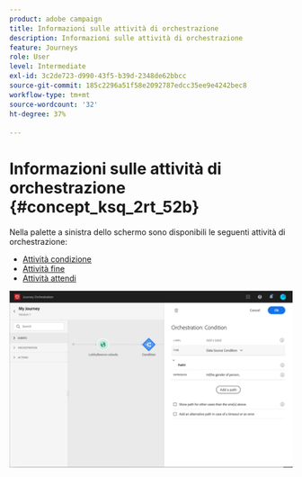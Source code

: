 ```yaml
---
product: adobe campaign
title: Informazioni sulle attività di orchestrazione
description: Informazioni sulle attività di orchestrazione
feature: Journeys
role: User
level: Intermediate
exl-id: 3c2de723-d990-43f5-b39d-2348de62bbcc
source-git-commit: 185c2296a51f58e2092787edcc35ee9e4242bec8
workflow-type: tm+mt
source-wordcount: '32'
ht-degree: 37%

---
```


# Informazioni sulle attività di orchestrazione {#concept_ksq_2rt_52b}

Nella palette a sinistra dello schermo sono disponibili le seguenti attività di orchestrazione:

* [Attività condizione](../building-journeys/condition-activity.md)
* [Attività fine](../building-journeys/end-activity.md)
* [Attività attendi](../building-journeys/wait-activity.md)

![](../assets/journey49.png)
